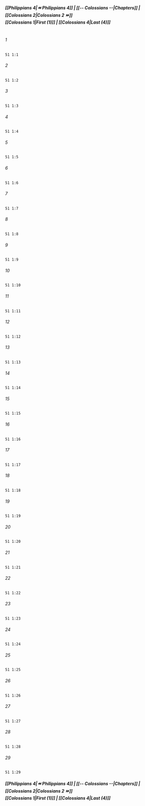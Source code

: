 
##### **[[Philippians 4|⏪ Philippians 4]] | [[-- Colossians --|Chapters]] | [[Colossians 2|Colossians 2 ⏩]]**<br>**[[Colossians 1|First (1)]] | [[Colossians 4|Last (4)]]**<br><br>

###### 1
``` verse
51 1:1
```
###### 2
``` verse
51 1:2
```
###### 3
``` verse
51 1:3
```
###### 4
``` verse
51 1:4
```
###### 5
``` verse
51 1:5
```
###### 6
``` verse
51 1:6
```
###### 7
``` verse
51 1:7
```
###### 8
``` verse
51 1:8
```
###### 9
``` verse
51 1:9
```
###### 10
``` verse
51 1:10
```
###### 11
``` verse
51 1:11
```
###### 12
``` verse
51 1:12
```
###### 13
``` verse
51 1:13
```
###### 14
``` verse
51 1:14
```
###### 15
``` verse
51 1:15
```
###### 16
``` verse
51 1:16
```
###### 17
``` verse
51 1:17
```
###### 18
``` verse
51 1:18
```
###### 19
``` verse
51 1:19
```
###### 20
``` verse
51 1:20
```
###### 21
``` verse
51 1:21
```
###### 22
``` verse
51 1:22
```
###### 23
``` verse
51 1:23
```
###### 24
``` verse
51 1:24
```
###### 25
``` verse
51 1:25
```
###### 26
``` verse
51 1:26
```
###### 27
``` verse
51 1:27
```
###### 28
``` verse
51 1:28
```
###### 29
``` verse
51 1:29
```

##### **[[Philippians 4|⏪ Philippians 4]] | [[-- Colossians --|Chapters]] | [[Colossians 2|Colossians 2 ⏩]]**<br>**[[Colossians 1|First (1)]] | [[Colossians 4|Last (4)]]**
